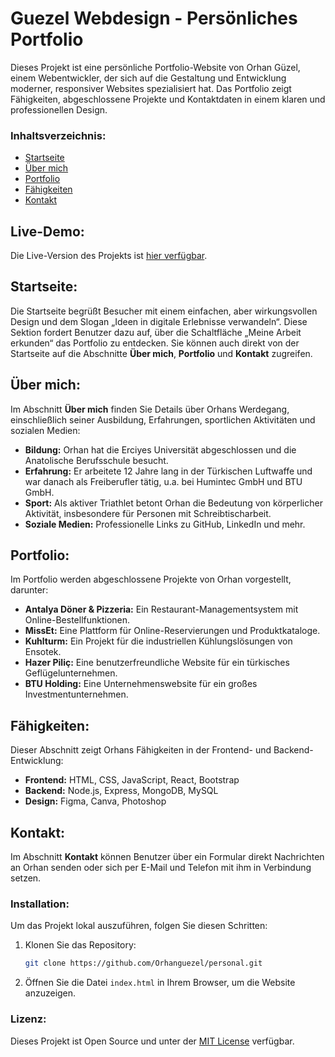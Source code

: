 # Guezel Webdesign - Persönliches Portfolio

Dieses Projekt ist eine persönliche Portfolio-Website von Orhan Güzel, einem Webentwickler, der sich auf die Gestaltung und Entwicklung moderner, responsiver Websites spezialisiert hat. Das Portfolio zeigt Fähigkeiten, abgeschlossene Projekte und Kontaktdaten in einem klaren und professionellen Design.

### Inhaltsverzeichnis:
- [Startseite](#startseite)
- [Über mich](#über-mich)
- [Portfolio](#portfolio)
- [Fähigkeiten](#fähigkeiten)
- [Kontakt](#kontakt)

## Live-Demo:
Die Live-Version des Projekts ist [hier verfügbar](https://orhanguezel.github.io/personal/).

## Startseite:
Die Startseite begrüßt Besucher mit einem einfachen, aber wirkungsvollen Design und dem Slogan „Ideen in digitale Erlebnisse verwandeln“. Diese Sektion fordert Benutzer dazu auf, über die Schaltfläche „Meine Arbeit erkunden“ das Portfolio zu entdecken. Sie können auch direkt von der Startseite auf die Abschnitte **Über mich**, **Portfolio** und **Kontakt** zugreifen.

## Über mich:
Im Abschnitt **Über mich** finden Sie Details über Orhans Werdegang, einschließlich seiner Ausbildung, Erfahrungen, sportlichen Aktivitäten und sozialen Medien:
- **Bildung:** Orhan hat die Erciyes Universität abgeschlossen und die Anatolische Berufsschule besucht.
- **Erfahrung:** Er arbeitete 12 Jahre lang in der Türkischen Luftwaffe und war danach als Freiberufler tätig, u.a. bei Humintec GmbH und BTU GmbH.
- **Sport:** Als aktiver Triathlet betont Orhan die Bedeutung von körperlicher Aktivität, insbesondere für Personen mit Schreibtischarbeit.
- **Soziale Medien:** Professionelle Links zu GitHub, LinkedIn und mehr.

## Portfolio:
Im Portfolio werden abgeschlossene Projekte von Orhan vorgestellt, darunter:
- **Antalya Döner & Pizzeria:** Ein Restaurant-Managementsystem mit Online-Bestellfunktionen.
- **MissEt:** Eine Plattform für Online-Reservierungen und Produktkataloge.
- **Kuhlturm:** Ein Projekt für die industriellen Kühlungslösungen von Ensotek.
- **Hazer Piliç:** Eine benutzerfreundliche Website für ein türkisches Geflügelunternehmen.
- **BTU Holding:** Eine Unternehmenswebsite für ein großes Investmentunternehmen.

## Fähigkeiten:
Dieser Abschnitt zeigt Orhans Fähigkeiten in der Frontend- und Backend-Entwicklung:
- **Frontend:** HTML, CSS, JavaScript, React, Bootstrap
- **Backend:** Node.js, Express, MongoDB, MySQL
- **Design:** Figma, Canva, Photoshop

## Kontakt:
Im Abschnitt **Kontakt** können Benutzer über ein Formular direkt Nachrichten an Orhan senden oder sich per E-Mail und Telefon mit ihm in Verbindung setzen.

### Installation:
Um das Projekt lokal auszuführen, folgen Sie diesen Schritten:
1. Klonen Sie das Repository:
    ```bash
    git clone https://github.com/Orhanguezel/personal.git
    ```
2. Öffnen Sie die Datei `index.html` in Ihrem Browser, um die Website anzuzeigen.

### Lizenz:
Dieses Projekt ist Open Source und unter der [MIT License](LICENSE) verfügbar.
